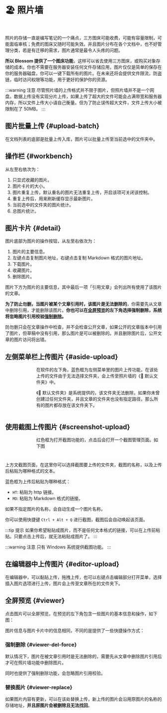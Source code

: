 <script setup lang="ts">
import { onMounted } from 'vue'
import { info } from '../scripts/stat-api'

onMounted(() => {
  info()
})
</script>

# 🏖️ 照片墙

<br/>
<bl-theme-img light-img="../imgs/pic/pic_light.png" dark-img="../imgs/pic/pic_dark.png"/>

照片的存储一直是编写笔记的一个痛点，三方图床可能收费，可能有容量限制，可能面临审核；免费的图床又随时可能失效。并且图片分布在各个文档中，也不好管理分类，若是有迁移的需求，图片通常是最令人头疼的问题。

**所以 Blossom 提供了一个图床功能**，这样可以省去使用三方图床，或购买对象存储的成本。你也不需要在服务器安装任何文件存储应用，图片仅仅是简单的保存在你的服务器磁盘，你可以一键下载所有的图片。在未来还将会提供文件限流，防盗链，临时访问权限等功能，用于更好的保护你的资源。

:::warning 注意
尽管照片墙的上传格式并不限于图片，但照片墙并不是一个网盘。数据上传没有实现分片上传，如果上传了超大的文件可能会占满带宽和服务器内存，所以文件上传大小请自己衡量。但为了防止误传超大文件，文件上传大小被限制在了 50MB。
:::

## 图片批量上传 {#upload-batch}

<bl-img src="../imgs/pic/upload_batch.png" width="250px"/>

在文档列表的底部是批量上传入库，图片可以批量上传至当前选中的文件夹中。

## 操作栏 {#workbench}

<bl-img src="../imgs/pic/workbench.png" width="700px" :shadow="false"/>

从左至右依次为：

1. 只显式收藏的图片。
2. 图片卡片的大小。
3. 图片重复上传，默认重名的图片无法重复上传，开启该项可关闭该控制。
4. 重复上传后，用来刷新缓存显示最新图片。
5. 当前选中的文件夹的图片统计。
6. 总图片统计。

## 图片卡片 {#detail}

<bl-img src="../imgs/pic/detail.png" width="340px" :shadow="false"/>

图片底部为图片的操作按钮，从左至右依次为：

1. 图片的主要信息。
2. 左键点击复制图片地址，右键点击复制 Markdown 格式的图片地址。
3. 下载图片。
4. 收藏图片。
5. 删除图片。

图片下方为图片的主要信息，其中最后一项「引用文章」会列出所有使用了该图片的文章。

**为了防止勿删，当图片被某个文章引用时，该图片是无法删除的**，你需要先从文章中删除引用，才能删除该图片。**你也可以在[全屏预览](./picture#viewer)的左下角选择强制删除，系统将忽略图片引用校验[强制删除](./picture#viewer-del-force)。**

防勿删只会在文章操作中检查，并不会检查公开文章，如果公开的文章版本中引用了图片，但草稿中没有引用，那么图片是可以被删除的。并且删除图片后，公开文章的图片访问将出错。

## 左侧菜单栏上传图片 {#aside-upload}

<div style="display:flex;justify-content: flex-start;">
  <div style="min-width:100px" >
    <bl-img src="../imgs/home/file_upload.png" width="60px" />
  </div>
  <div>
  在软件的左下角，蓝色框为左侧菜单里的图片上传功能，在该处上传的文件由于无法选择文件夹，会上传至照片墙的《🌌 默认文件夹》中。

《🌌 默认文件夹》是系统提供的，该文件夹无法删除，如果你未曾创建过任何文件夹，并且文章的文件夹也没有指定路径，那么所有的图片都存放在该文件夹下。

  </div>
</div>

## 使用截图上传图片 {#screenshot-upload}

<div style="display:flex;justify-content: flex-start;margin-bottom:40px;">
  <div style="min-width:100px" >
    <bl-img src="../imgs/pic/screenshot.png" width="60px" />
  </div>
  <div>红色框为打开截图功能的，点击后会打开一个截图管理页面。如下图</div>
</div>

<bl-img src="../imgs/pic/screenshot_dialog.png" width="300px"/>

上方文截图页面，在这里你可以选择截图要上传的文件夹，截图的名称，以及上传后粘贴为哪种格式的文本。

蓝色框为上传后粘贴为哪种格式：

- `HT`: 粘贴为 http 链接。
- `MD`: 粘贴为 Markdown 格式的链接。

如果不指定图片的名称，会自动生成一个图片名称。

你可以使用快捷键 `Ctrl + Alt + Q` 进行截图，截图后会自动唤起该页面。

:::tip 提示
如果你希望粘贴成图片，而不是任何文本格式的链接，可以在上传前粘贴。只要点击上传后，就无法粘贴成图片了。
:::

:::warning 注意
只有 Windows 系统提供截图功能。
:::

## 在编辑器中上传图片 {#editor-upload}

在编辑器中，可以黏贴上传，拖拽上传，也可以右键点击编辑部分打开菜单，选择插入图片选项进行上传，图片会上传至文章所在的文件夹下。

<bl-img src="../imgs/article/right_menu2.png" width="200px" :shadow="false"/>

## 全屏预览 {#viewer}

点击图片可以全屏预览，在预览的左下角包含一些图片的基本信息和操作，如下图：

<bl-img src="../imgs/pic/pic_reference.png" width="600px"/>

图片信息与图片卡片中的信息相同，不同的是提供了一些快捷操作方式：

### 强制删除 {#viewer-del-force}

默认情况下，图片在被文章引用时是无法删除的，需要先从文章中删除图片引用后才可在照片墙功能中删除图片。

同时也提供了强制删除功能，会忽略图片引用校验。

### 替换图片 {#viewer-replace}

如果图片内容有更新，可以在该处替换上传，新上传的图片会沿用原图片的名称的存储地址，**并且原图片会被删除且无法找回**。
